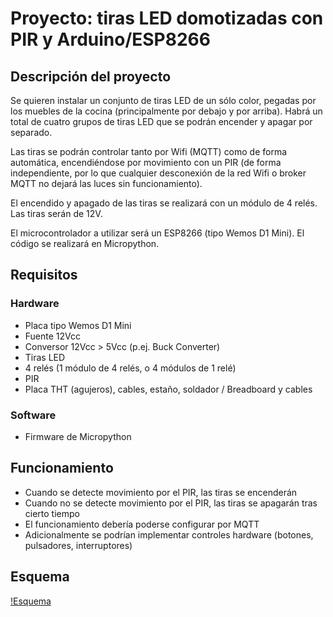 # Proyecto: tiras LED domotizadas con PIR y Arduino/ESP8266

## Descripción del proyecto

Se quieren instalar un conjunto de tiras LED de un sólo color, pegadas por los muebles de la cocina (principalmente por debajo y por arriba). Habrá un total de cuatro grupos de tiras LED que se podrán encender y apagar por separado.

Las tiras se podrán controlar tanto por Wifi (MQTT) como de forma automática, encendiéndose por movimiento con un PIR (de forma independiente, por lo que cualquier desconexión de la red Wifi o broker MQTT no dejará las luces sin funcionamiento).

El encendido y apagado de las tiras se realizará con un módulo de 4 relés. Las tiras serán de 12V.

El microcontrolador a utilizar será un ESP8266 (tipo Wemos D1 Mini). El código se realizará en Micropython.

## Requisitos

### Hardware

- Placa tipo Wemos D1 Mini
- Fuente 12Vcc
- Conversor 12Vcc > 5Vcc (p.ej. Buck Converter)
- Tiras LED
- 4 relés (1 módulo de 4 relés, o 4 módulos de 1 relé)
- PIR
- Placa THT (agujeros), cables, estaño, soldador / Breadboard y cables

### Software

- Firmware de Micropython

## Funcionamiento

- Cuando se detecte movimiento por el PIR, las tiras se encenderán
- Cuando no se detecte movimiento por el PIR, las tiras se apagarán tras cierto tiempo
- El funcionamiento debería poderse configurar por MQTT
- Adicionalmente se podrían implementar controles hardware (botones, pulsadores, interruptores)

## Esquema

[!Esquema](ControladorLEDsCocina_bb.png)

